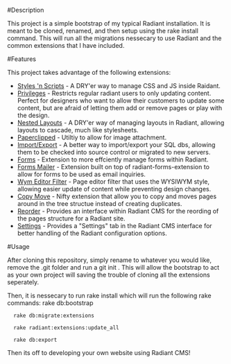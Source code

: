 #Description

This project is a simple bootstrap of my typical Radiant installation.  It is meant to be cloned, renamed, and then setup using the 
      rake install
command.  This will run all the migrations nessecary to use Radiant and the common extensions that I have included.

#Features

This project takes advantage of the following extensions:

+ [Styles 'n Scripts](http://github.com/radiant/radiant-sns-extension) - A DRY'er way to manage CSS and JS inside Raidant.
+ [Privileges](http://github.com/thedelchop/privileges) - Restricts regular radiant users to only updating content.  Perfect for designers who want to allow their customers to update some content, but are afraid of letting them add or remove pages or play with the design.
+ [Nested Layouts](http://github.com/moklett/radiant-nested-layouts-extension) - A DRY'er way of managing layouts in Radiant, allowing layouts to cascade, much like stylesheets.
+ [Paperclipped](http://github.com/kbingman/paperclipped) - Utiltiy to allow for image attachment.
+ [Import/Export](http://github.com/radiant/radiant-import-export-extension) - A better way to import/export your SQL dbs, allowing them to be checked into source control or migrated to new servers.
+ [Forms](http://github.com/squaretalent/radiant-forms-extension) - Extension to more effciently manage forms within Radiant.
+ [Forms Mailer](http://github.com/squaretalent/radiant-forms_mail_extensions) - Extension built on top of radiant-forms-extension to allow for forms to be used as email inquiries.
+ [Wym Editor Filter](http://github.com/jomz/radiant-wym-editor-filter-extension) - Page editor filter that uses the WYSIWYM style, allowing easier update of content while preventing design changes.
+ [Copy Move](http://github.com/pilu/radiant-copy-move) - Nifty extension that allow you to copy and moves pages around in the tree structue instead of creating duplicates.
+ [Reorder](http://github.com/radiant/radiant-reorder-extension) - Provides an interface within Radiant CMS for the reording of the pages structure for a Radiant site.
+ [Settings](http://github.com/Squeegy/radiant-settings) - Provides a "Settings" tab in the Radiant CMS interface for better handling of the Radiant configuration options.


#Usage

After cloning this repository, simply rename to whatever you would like, remove the .git folder and 
run a 
  git init
.  This will allow the bootstrap to act as your own project will saving the trouble of cloning all the 
extensions seperately.

Then, it is nessecary to run
  rake install
which will run the following rake commands:
      rake db:bootstrap

      rake db:migrate:extensions

      rake radiant:extensions:update_all

      rake db:export

Then its off to developing your own website using Radiant CMS!
